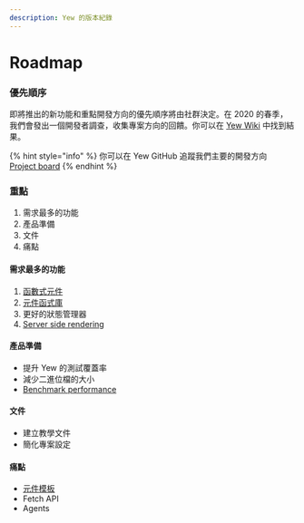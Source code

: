 ```yaml
---
description: Yew 的版本紀錄
---
```


# Roadmap

### 優先順序

即將推出的新功能和重點開發方向的優先順序將由社群決定。在 2020 的春季，我們會發出一個開發者調查，收集專案方向的回饋。你可以在 [Yew Wiki](https://github.com/yewstack/yew/wiki/Dev-Survey-%5BSpring-2020%5D) 中找到結果。

{% hint style="info" %}
你可以在 Yew GitHub 追蹤我們主要的開發方向 [Project board](https://github.com/yewstack/yew/projects)
{% endhint %}

### 重點 <a id="focuses"></a>

1. 需求最多的功能
2. 產品準備
3. 文件
4. 痛點

#### 需求最多的功能 <a id="top-requested-features"></a>

1. [函數式元件](https://github.com/yewstack/yew/projects/3)
2. [元件函式庫](https://github.com/yewstack/yew/projects/4)
3. 更好的狀態管理器
4. [Server side rendering](https://github.com/yewstack/yew/projects/5)

#### 產品準備

* 提升 Yew 的測試覆蓋率
* 減少二進位檔的大小
* [Benchmark performance](https://github.com/yewstack/yew/issues/5)

#### 文件

* 建立教學文件
* 簡化專案設定

#### 痛點

* [元件模板](https://github.com/yewstack/yew/issues/830)
* Fetch API
* Agents

